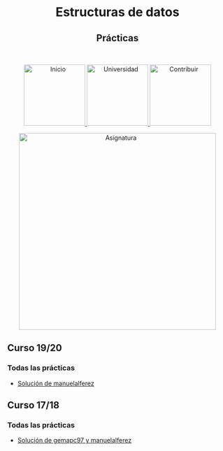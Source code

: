 <h1 align="center"> Estructuras de datos </h1> 
<h2 align="center"> Prácticas </h2><br>
<p align="center">
          <a 		href="../../../../../README.md">
  <img alt="Inicio" title="Inicio" src="../../../../../imagenes/boton-inicio.png" width="140">
  </a>
      <a 		href="../../../../README.md">
  <img alt="Universidad" title="Universidad" src="../../../../../imagenes/boton-universidad.png" width="140">
  </a>
        <a 		href="../../../../../doc/CONTRIBUIR.md">
  <img alt="Contribuir" title="Contribuir" src="../../../../../imagenes/boton-contribuir.png" width="140">
  </a>
</p>
<p align="center">
    <img alt="Asignatura" title="Asignatura" src="../../../../../imagenes/asignatura.png" width="450">
</p>




## Curso 19/20

### Todas las prácticas

* [Solución de manuelalferez](https://github.com/manuelalferez/eedd-practicas)



## Curso 17/18

### Todas las prácticas

* [Solución de gemapc97 y manuelalferez](https://github.com/manuelalferez/eedd-practicas-17-18)